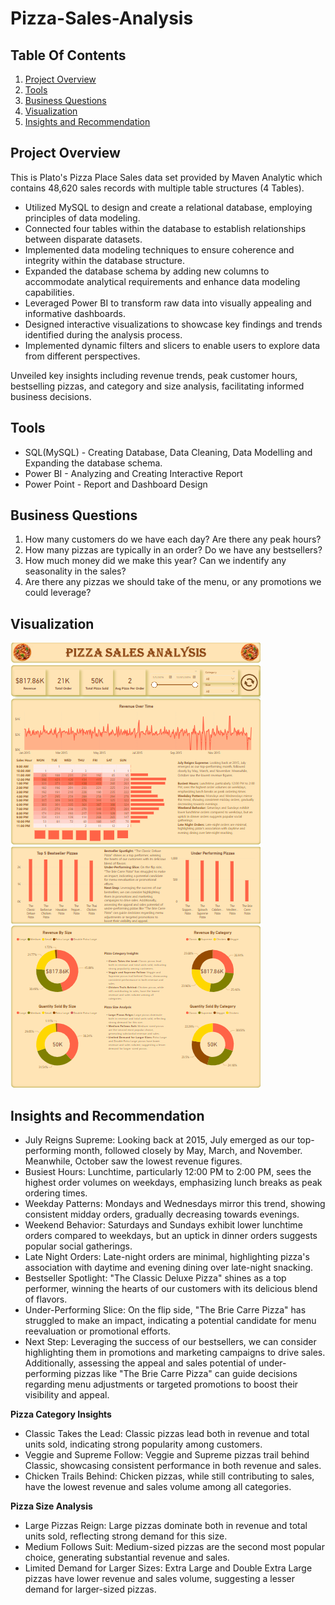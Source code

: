 # Pizza-Sales-Analysis

## Table Of Contents

1. [Project Overview](#project-overview)
2. [Tools](#tools)
3. [Business Questions](#business-questions)
4. [Visualization](#visualization)
5. [Insights and Recommendation](#insights-and-recommendation)


## Project Overview
This is Plato's Pizza Place Sales data set provided by Maven Analytic which contains 48,620 sales records with multiple table structures (4 Tables). 
* Utilized MySQL to design and create a relational database, employing principles of data modeling.
* Connected four tables within the database to establish relationships between disparate datasets.
* Implemented data modeling techniques to ensure coherence and integrity within the database structure.
* Expanded the database schema by adding new columns to accommodate analytical requirements and enhance data modeling capabilities.
* Leveraged Power BI to transform raw data into visually appealing and informative dashboards.
* Designed interactive visualizations to showcase key findings and trends identified during the analysis process.
* Implemented dynamic filters and slicers to enable users to explore data from different perspectives.

Unveiled key insights including revenue trends, peak customer hours, bestselling pizzas, and category and size analysis, facilitating informed business decisions.

## Tools
* SQL(MySQL) - Creating Database, Data Cleaning, Data Modelling and Expanding the database schema.
* Power BI - Analyzing and Creating Interactive Report
* Power Point - Report and Dashboard Design

## Business Questions
1. How many customers do we have each day? Are there any peak hours? 
2. How many pizzas are typically in an order? Do we have any bestsellers?
3. How much money did we make this year? Can we indentify any seasonality in the sales?
4. Are there any pizzas we should take of the menu, or any promotions we could leverage? 

## Visualization
![Plato's Pizza Sales Analysis Report](https://github.com/Zay-Yar-Htay/Pizza-Sales-Analysis/blob/main/Plato's%20Pizza%20Sales%20Analysis.png)

## Insights and Recommendation
* July Reigns Supreme: Looking back at 2015, July emerged as our top-performing month, followed closely by May, March, and November. Meanwhile, October saw the lowest revenue figures.
* Busiest Hours: Lunchtime, particularly 12:00 PM to 2:00 PM, sees the highest order volumes on weekdays, emphasizing lunch breaks as peak ordering times.
* Weekday Patterns: Mondays and Wednesdays mirror this trend, showing consistent midday orders, gradually decreasing towards evenings.
* Weekend Behavior: Saturdays and Sundays exhibit lower lunchtime orders compared to weekdays, but an uptick in dinner orders suggests popular social gatherings.
* Late Night Orders: Late-night orders are minimal, highlighting pizza's association with daytime and evening dining over late-night snacking.
* Bestseller Spotlight: "The Classic Deluxe Pizza" shines as a top performer, winning the hearts of our customers with its delicious blend of flavors.
* Under-Performing Slice: On the flip side, "The Brie Carre Pizza" has struggled to make an impact, indicating a potential candidate for menu reevaluation or promotional efforts.
* Next Step: Leveraging the success of our bestsellers, we can consider highlighting them in promotions and marketing campaigns to drive sales. Additionally, assessing the appeal and sales potential of under-performing pizzas like "The Brie Carre Pizza" can guide decisions regarding menu adjustments or targeted promotions to boost their visibility and appeal.

**Pizza Category Insights**
* Classic Takes the Lead: Classic pizzas lead both in revenue and total units sold, indicating strong popularity among customers.
* Veggie and Supreme Follow: Veggie and Supreme pizzas trail behind Classic, showcasing consistent performance in both revenue and sales.
* Chicken Trails Behind: Chicken pizzas, while still contributing to sales, have the lowest revenue and sales volume among all categories.

**Pizza Size Analysis**
* Large Pizzas Reign: Large pizzas dominate both in revenue and total units sold, reflecting strong demand for this size.
* Medium Follows Suit: Medium-sized pizzas are the second most popular choice, generating substantial revenue and sales.
* Limited Demand for Larger Sizes: Extra Large and Double Extra Large pizzas have lower revenue and sales volume, suggesting a lesser demand for larger-sized pizzas.
